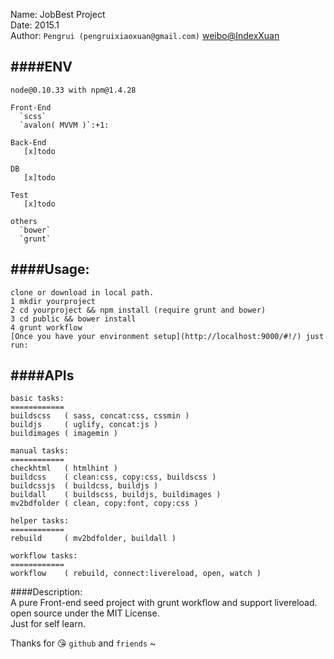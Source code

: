 Name:    JobBest Project   
Date:    2015.1  
Author:  `Pengrui (pengruixiaoxuan@gmail.com)` [weibo@IndexXuan](http://weibo.com/u/3180300392 "IndexXuan")  

####ENV
---------
    node@0.10.33 with npm@1.4.28

    Front-End
      `scss`
      `avalon( MVVM )`:+1:

    Back-End
       [x]todo 

    DB
       [x]todo 
      
    Test
       [x]todo 

    others
      `bower`
      `grunt`
     
####Usage:  
---------
    clone or download in local path.  
    1 mkdir yourproject  
    2 cd yourproject && npm install (require grunt and bower)  
    3 cd public && bower install  
    4 grunt workflow   
    [Once you have your environment setup](http://localhost:9000/#!/) just run:

####APIs
---------
    basic tasks:
    ============
    buildscss   ( sass, concat:css, cssmin )  
    buildjs     ( uglify, concat:js )  
    buildimages ( imagemin )  

    manual tasks:
    ============
    checkhtml   ( htmlhint )  
    buildcss    ( clean:css, copy:css, buildscss )  
    buildcssjs  ( buildcss, buildjs )  
    buildall    ( buildscss, buildjs, buildimages )  
    mv2bdfolder ( clean, copy:font, copy:css )  

    helper tasks:  
    ============
    rebuild     ( mv2bdfolder, buildall )  

    workflow tasks:  
    ============
    workflow    ( rebuild, connect:livereload, open, watch )   


####Description:  
    A pure Front-end seed project with grunt workflow and support livereload.  
    open source under the MIT License.  
    Just for self learn.  

Thanks for :kissing_heart: `github` and `friends` ~



